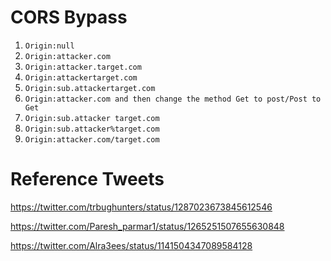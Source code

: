 # CORS Bypass	
1. `Origin:null`
2. `Origin:attacker.com`
3. `Origin:attacker.target.com`
4. `Origin:attackertarget.com`
5. `Origin:sub.attackertarget.com`
6. `Origin:attacker.com and then change the method Get to post/Post to Get`
7. `Origin:sub.attacker target.com`
8. `Origin:sub.attacker%target.com`
9. `Origin:attacker.com/target.com`


# Reference Tweets
https://twitter.com/trbughunters/status/1287023673845612546

https://twitter.com/Paresh_parmar1/status/1265251507655630848

https://twitter.com/Alra3ees/status/1141504347089584128
